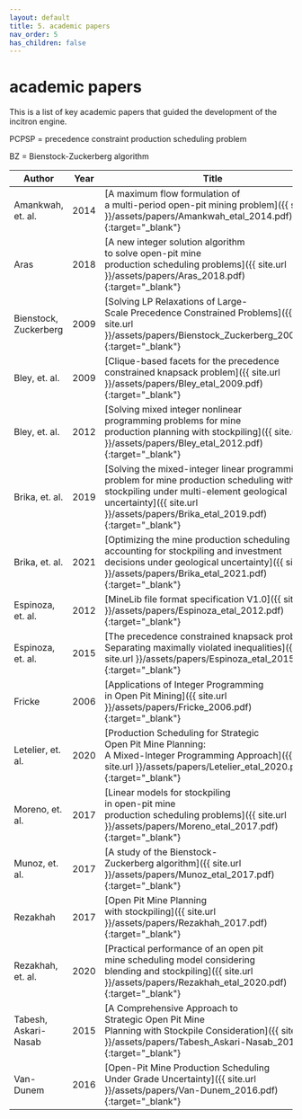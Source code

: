 ```yaml
---
layout: default
title: 5. academic papers
nav_order: 5
has_children: false
---
```


# academic papers

This is a list of key academic papers that guided the development of the incitron engine.

PCPSP = precedence constraint production scheduling problem

BZ = Bienstock-Zuckerberg algorithm

| Author                     | Year  | Title                                                                                                                                                                                                                                | Topics                                             |
|----------------------------|-------|--------------------------------------------------------------------------------------------------------------------------------------------------------------------------------------------------------------------------------------|----------------------------------------------------|
| Amankwah, et. al.          | 2014  | [A maximum flow formulation of <br>a multi-period open-pit mining problem]({{ site.url }}/assets/papers/Amankwah_etal_2014.pdf){:target="_blank"}                                                                                    | BZ,<br>PCPSP                                       |
| Aras                       | 2018  | [A new integer solution algorithm <br>to solve open-pit mine <br>production scheduling problems]({{ site.url }}/assets/papers/Aras_2018.pdf){:target="_blank"}                                                                       | BZ                                                 |
| Bienstock, Zuckerberg      | 2009  | [Solving LP Relaxations of Large-<br>Scale Precedence Constrained Problems]({{ site.url }}/assets/papers/Bienstock_Zuckerberg_2009.pdf){:target="_blank"}                                                                            | BZ,<br>PCPSP                                       |
| Bley, et. al.              | 2009  | [Clique-based facets for the precedence <br>constrained knapsack problem]({{ site.url }}/assets/papers/Bley_etal_2009.pdf){:target="_blank"}                                                                                         | Stockpiling,<br>Cuts                               |
| Bley, et. al.              | 2012  | [Solving mixed integer nonlinear <br>programming problems for mine <br>production planning with stockpiling]({{ site.url }}/assets/papers/Bley_etal_2012.pdf){:target="_blank"}                                                      | Stockpiling                                        |
| Brika, et. al.             | 2019  | [Solving the mixed-integer linear programming <br>problem for mine production scheduling with <br>stockpiling under multi-element geological <br>uncertainty]({{ site.url }}/assets/papers/Brika_etal_2019.pdf){:target="_blank"}    | Stockpiling,<br>Heuristics,<br>PCPSP               |
| Brika, et. al.             | 2021  | [Optimizing the mine production scheduling <br>accounting for stockpiling and investment <br>decisions under geological uncertainty]({{ site.url }}/assets/papers/Brika_etal_2021.pdf){:target="_blank"}                             | Stockpiling,<br>Heuristics,<br>PCPSP,<br>CAPEX     |
| Espinoza, et. al.          | 2012  | [MineLib file format specification V1.0]({{ site.url }}/assets/papers/Espinoza_etal_2012.pdf){:target="_blank"}                                                                                                                      | PCPSP                                              |
| Espinoza, et. al.          | 2015  | [The precedence constrained knapsack problem: <br>Separating maximally violated inequalities]({{ site.url }}/assets/papers/Espinoza_etal_2015.pdf){:target="_blank"}                                                                 | Pre-processing                                     |
| Fricke                     | 2006  | [Applications of Integer Programming <br>in Open Pit Mining]({{ site.url }}/assets/papers/Fricke_2006.pdf){:target="_blank"}                                                                                                         |                                                    |
| Letelier, et. al.          | 2020  | [Production Scheduling for Strategic <br>Open Pit Mine Planning: <br>A Mixed-Integer Programming Approach]({{ site.url }}/assets/papers/Letelier_etal_2020.pdf){:target="_blank"}                                                    | Pre-processing,<br>Cuts,<br>Heuristics,<br>PCPSP   |
| Moreno, et. al.            | 2017  | [Linear models for stockpiling <br>in open-pit mine <br>production scheduling problems]({{ site.url }}/assets/papers/Moreno_etal_2017.pdf){:target="_blank"}                                                                         | Stockpiling                                        |
| Munoz, et. al.             | 2017  | [A study of the Bienstock-<br>Zuckerberg algorithm]({{ site.url }}/assets/papers/Munoz_etal_2017.pdf){:target="_blank"}                                                                                                              | BZ,<br>PCPSP                                       |
| Rezakhah                   | 2017  | [Open Pit Mine Planning <br>with stockpiling]({{ site.url }}/assets/papers/Rezakhah_2017.pdf){:target="_blank"}                                                                                                                      | Stockpiling                                        |
| Rezakhah, et. al.          | 2020  | [Practical performance of an open pit <br>mine scheduling model considering <br>blending and stockpiling]({{ site.url }}/assets/papers/Rezakhah_etal_2020.pdf){:target="_blank"}                                                     | Stockpiling                                        |
| Tabesh, Askari-Nasab       | 2015  | [A Comprehensive Approach to <br>Strategic Open Pit Mine <br>Planning with Stockpile Consideration]({{ site.url }}/assets/papers/Tabesh_Askari-Nasab_2015.pdf){:target="_blank"}                                                     | Stockpiling,<br>PCPSP                              |
| Van-Dunem                  | 2016  | [Open-Pit Mine Production Scheduling <br>Under Grade Uncertainty]({{ site.url }}/assets/papers/Van-Dunem_2016.pdf){:target="_blank"}                                                                                                 | BZ                                                 |
